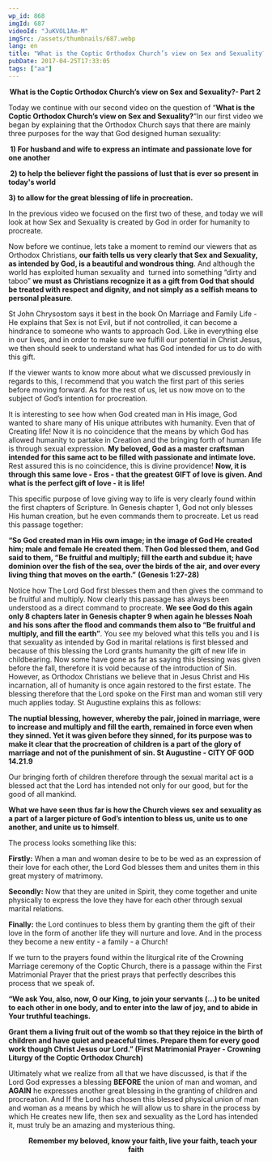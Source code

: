 ```yaml
---
wp_id: 868
imgId: 687
videoId: "JuKVOL1Am-M"
imgSrc: /assets/thumbnails/687.webp
lang: en
title: "What is the Coptic Orthodox Church’s view on Sex and Sexuality?- Part 2"
pubDate: 2017-04-25T17:33:05
tags: ["aa"]
---
```


<p style="text-align: center;"><strong>What is the Coptic Orthodox Church’s view on Sex and Sexuality?- Part 2 </strong></p>
<p>Today we continue with our second video on the question of “<b>What is the Coptic Orthodox Church’s view on Sex and Sexuality?</b>”In our first video we began by explaining that the Orthodox Church says that there are mainly three purposes for the way that God designed human sexuality:</p>
<p><b> 1) </b><b>For husband and wife </b><b>to express an intimate and</b><b> passionate love for one another</b></p>
<p><b> 2) to help the believer fight the passions of lust </b><b>that is ever so present in today's world </b></p>
<p><b>3) to allow for the great blessing of life in procreation.</b></p>
<p>In the previous video we focused on the first two of these, and today we will look at how Sex and Sexuality is created by God in order for humanity to procreate.</p>
<p>Now before we continue, lets take a moment to remind our viewers that as Orthodox Christians, <b>our </b><b>faith tells</b><b> us very clearly that Sex and Sexuality, as intended by God, is a beautiful and wondrous thing</b>. And although the world has exploited human sexuality and  turned into something “dirty and taboo” <b>we must as Christians recognize it as a gift from God that should be treated with respect and dignity, and not simply as a selfish means to personal pleasure</b>.</p>
<p>St John Chrysostom says it best in the book On Marriage and Family Life - He explains that Sex is not Evil, but if not controlled, it can become a hindrance to someone who wants to approach God. Like in everything else in our lives, and in order to make sure we fulfill our potential in Christ Jesus, we then should seek to understand what has God intended for us to do with this gift.</p>
<p>If the viewer wants to know more about what we discussed previously in regards to this, I recommend that you watch the first part of this series before moving forward. As for the rest of us, let us now move on to the subject of God’s intention for procreation.</p>
<p>It is interesting to see how when God created man in His image, God wanted to share many of His unique attributes with humanity. Even that of Creating life! Now it is no coincidence that the means by which God has allowed humanity to partake in Creation and the bringing forth of human life is through sexual expression. <b>My beloved, God as a master craftsman intended for this same act to be filled with passionate and intimate love.</b> Rest assured this is no coincidence, this is divine providence! <strong>Now, it is through this same love - Eros - that the greatest GIFT of love is given. And what is the perfect gift of love - it is life! </strong></p>
<p>This specific purpose of love giving way to life is very clearly found within the first chapters of Scripture. In Genesis chapter 1, God not only blesses His human creation, but he even commands them to procreate. Let us read this passage together:</p>
<p><b>“So God created man in His own image; in the image of God He created him; male and female He created them. Then God blessed them, and God said to them, “Be fruitful and multiply; fill the earth and subdue it; have dominion over the fish of the sea, over the birds of the air, and over every living thing that moves on the earth.”</b> <b>(Genesis 1:27-28) </b></p>
<p>Notice how The Lord God first blesses them and then gives the command to be fruitful and multiply. Now clearly this passage has always been understood as a direct command to procreate. <strong>We see God do this again only 8 chapters later in Genesis chapter 9 when again he blesses Noah and his sons after the flood and commands them also to “</strong><b>Be fruitful and multiply, and fill the earth</b><b>”</b>. You see my beloved what this tells you and I is that sexuality as intended by God in marital relations is first blessed and because of this blessing the Lord grants humanity the gift of new life in childbearing. Now some have gone as far as saying this blessing was given before the fall, therefore it is void because of the introduction of Sin. However, as Orthodox Christians we believe that in Jesus Christ and His incarnation, all of humanity is once again restored to the first estate. The blessing therefore that the Lord spoke on the First man and woman still very much applies today. St Augustine explains this as follows:</p>
<p><b>The nuptial blessing, however, whereby the pair, joined in marriage, were to increase and multiply and fill the earth, remained in force even when they sinned. Yet it was given before they sinned, for its purpose was to make it clear that the procreation of children is a part of the glory of marriage and not of the punishment of sin. </b><b>St Augustine - </b><b>CITY OF GOD 14.21.9</b></p>
<p>Our bringing forth of children therefore through the sexual marital act is a blessed act that the Lord has intended not only for our good, but for the good of all mankind.</p>
<p><b>What we have seen thus far is how the Church views sex and sexuality as a part of a larger picture of God’s intention to bless us, unite us to one another, and unite us to himself</b>.</p>
<p>The process looks something like this:</p>
<p><b>Firstly:</b> When a man and woman desire to be to be wed as an expression of their love for each other, the Lord God blesses them and unites them in this great mystery of matrimony.<b></b></p>
<p><b>Secondly:</b> Now that they are united in Spirit, they come together and unite physically to express the love they have for each other through sexual marital relations.</p>
<p><b>Finally</b><b>:</b> the Lord continues to bless them by granting them the gift of their love in the form of another life they will nurture and love. And in the process they become a new entity - a family - a Church!</p>
<p>If we turn to the prayers found within the liturgical rite of the Crowning Marriage ceremony of the Coptic Church, there is a passage within the First Matrimonial Prayer that the priest prays that perfectly describes this process that we speak of.</p>
<p><b>“We ask You, also, now, O our King, to join your servants (…) to be united to each other in one body, and to enter into the law of joy, and to abide in Your truthful teachings. </b></p>
<p><b>Grant them a living fruit out of the womb so that they rejoice in the birth of children and have quiet and peaceful times. Prepare them for every good work though Christ Jesus our Lord.” (First Matrimonial Prayer - Crowning Liturgy</b><b> of the Coptic Orthodox Church</b><b>) </b></p>
<p>Ultimately what we realize from all that we have discussed, is that if the Lord God expresses a blessing <b>BEFORE</b> the union of man and woman, and <b>AGAIN</b> he expresses another great blessing in the granting of children and procreation. And If the Lord has chosen this blessed physical union of man and woman as a means by which he will allow us to share in the process by which He creates new life, then sex and sexuality as the Lord has intended it, must truly be an amazing and mysterious thing.</p>
<p style="text-align: center;"><b>        Remember</b><b> my beloved, know your faith, li</b><b>ve your faith, </b><b>teach your faith</b></p>
